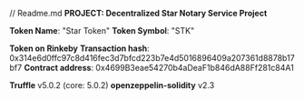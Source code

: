 // Readme.md
**PROJECT: Decentralized Star Notary Service Project**

**Token Name**: "Star Token"
**Token Symbol**: "STK"

**Token on Rinkeby**
**Transaction hash**: 0x314e6d0ffc97c8d416fec3d7bfcd223b7e4d5016896409a207361d8878b17bf7
**Contract address**: 0x4699B3eae54270b4aDeaF1b846dA88Ff281c84A1

**Truffle** v5.0.2 (core: 5.0.2)
**openzeppelin-solidity** v2.3
